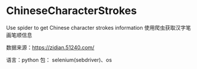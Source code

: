 # ChineseCharacterStrokes
Use spider to get Chinese character strokes information
使用爬虫获取汉字笔画笔顺信息

数据来源：https://zidian.51240.com/

语言：python
包： selenium(sebdriver)、os
